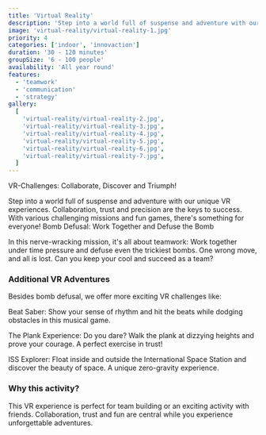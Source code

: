 ```yaml
---
title: 'Virtual Reality'
description: 'Step into a world full of suspense and adventure with our unique VR experiences'
image: 'virtual-reality/virtual-reality-1.jpg'
priority: 4
categories: ['indoor', 'innovaction']
duration: '30 - 120 minutes'
groupSize: '6 - 100 people'
availability: 'All year round'
features:
  - 'teamwork'
  - 'communication'
  - 'strategy'
gallery:
  [
    'virtual-reality/virtual-reality-2.jpg',
    'virtual-reality/virtual-reality-3.jpg',
    'virtual-reality/virtual-reality-4.jpg',
    'virtual-reality/virtual-reality-5.jpg',
    'virtual-reality/virtual-reality-6.jpg',
    'virtual-reality/virtual-reality-7.jpg',
  ]
---
```


VR-Challenges: Collaborate, Discover and Triumph!

Step into a world full of suspense and adventure with our unique VR experiences. Collaboration, trust and precision are the keys to success. With various challenging missions and fun games, there's something for everyone!
Bomb Defusal: Work Together and Defuse the Bomb

In this nerve-wracking mission, it's all about teamwork:
Work together under time pressure and defuse even the trickiest bombs. One wrong move, and all is lost. Can you keep your cool and succeed as a team?

### Additional VR Adventures

Besides bomb defusal, we offer more exciting VR challenges like:

Beat Saber: Show your sense of rhythm and hit the beats while dodging obstacles in this musical game.

The Plank Experience: Do you dare? Walk the plank at dizzying heights and prove your courage. A perfect exercise in trust!

ISS Explorer: Float inside and outside the International Space Station and discover the beauty of space. A unique zero-gravity experience.

### Why this activity?

This VR experience is perfect for team building or an exciting activity with friends. Collaboration, trust and fun are central while you experience unforgettable adventures.
